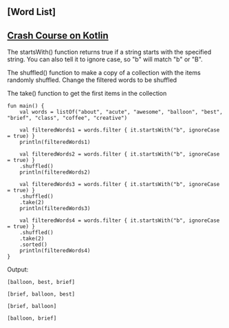 ## [Word List]

## [Crash Course on Kotlin](https://developer.android.com/codelabs/basic-android-kotlin-training-collections?continue=https%3A%2F%2Fdeveloper.android.com%2Fcourses%2Fpathways%2Fandroid-basics-kotlin-unit-3-pathway-1%23codelab-https%3A%2F%2Fdeveloper.android.com%2Fcodelabs%2Fbasic-android-kotlin-training-collections#1)


The startsWith() function returns true if a string starts with the specified string. You can also tell it to ignore case, so "b" will match "b" or "B".

The shuffled() function to make a copy of a collection with the items randomly shuffled. Change the filtered words to be shuffled

The take() function to get the first items in the collection


```
fun main() {
    val words = listOf("about", "acute", "awesome", "balloon", "best", "brief", "class", "coffee", "creative")

    val filteredWords1 = words.filter { it.startsWith("b", ignoreCase = true) }
    println(filteredWords1)

    val filteredWords2 = words.filter { it.startsWith("b", ignoreCase = true) }
    .shuffled()
    println(filteredWords2)

    val filteredWords3 = words.filter { it.startsWith("b", ignoreCase = true) }
    .shuffled()
    .take(2)
    println(filteredWords3)

    val filteredWords4 = words.filter { it.startsWith("b", ignoreCase = true) }
    .shuffled()
    .take(2)
    .sorted()
    println(filteredWords4)
}
```

Output:

```
[balloon, best, brief]

[brief, balloon, best]

[brief, balloon]

[balloon, brief]
```


